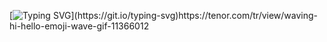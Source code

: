 [![Typing SVG](https://readme-typing-svg.demolab.com?font=Nova+Square&weight=800&size=24&pause=1000&color=18F7A4&random=false&width=435&lines=Hi+there!+I+am+Sinan%2C;I'm+fullstack+React+developer%2C;and+MERN-Stack+Developer.)](https://git.io/typing-svg)https://tenor.com/tr/view/waving-hi-hello-emoji-wave-gif-11366012
